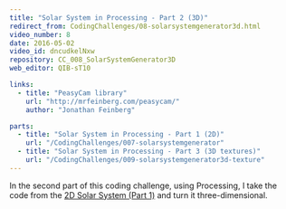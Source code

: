 ```yaml
---
title: "Solar System in Processing - Part 2 (3D)"
redirect_from: CodingChallenges/08-solarsystemgenerator3d.html
video_number: 8
date: 2016-05-02
video_id: dncudkelNxw
repository: CC_008_SolarSystemGenerator3D
web_editor: QIB-sT10

links:
  - title: "PeasyCam library"
    url: "http://mrfeinberg.com/peasycam/"
    author: "Jonathan Feinberg"

parts:
  - title: "Solar System in Processing - Part 1 (2D)"
    url: "/CodingChallenges/007-solarsystemgenerator"
  - title: "Solar System in Processing - Part 3 (3D textures)"
    url: "/CodingChallenges/009-solarsystemgenerator3d-texture"
---
```


In the second part of this coding challenge, using Processing, I take the code from the [2D Solar System (Part 1)](https://youtu.be/l8SiJ-RmeHU) and turn it three-dimensional.

